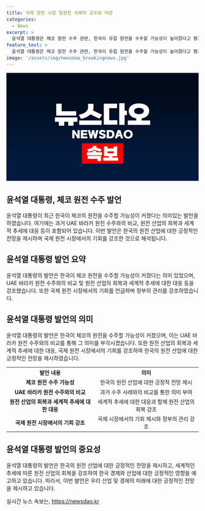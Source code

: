 ```yaml
---
title: 국제 원전 시장 탈원전 극복의 교두보 마련
categories:
  - News
excerpt: >
  윤석열 대통령은 체코 원전 수주 관련, 한국이 유럽 원전을 수주할 가능성이 높아졌다고 평가했다. 앞으로 국제 원전 시장을 통해 우리 경제와 산업이 큰 혜택을 보게 될 것이며, 정부는 이를 잘 관리할 것이라 강조했다.
feature_text: >
  윤석열 대통령은 체코 원전 수주 관련, 한국이 유럽 원전을 수주할 가능성이 높아졌다고 평가했다. 앞으로 국제 원전 시장을 통해 우리 경제와 산업이 큰 혜택을 보게 될 것이며, 정부는 이를 잘 관리할 것이라 강조했다.
image: '/assets/img/newsdao_breakingnews.jpg'
---
```


<p><img src="/assets/img/newsdao_breakingnews.jpg" alt="implanttips 속보" /></p>

<h2>윤석열 대통령, 체코 원전 수주 발언</h2>

<p data-ke-size="size16">윤석열 대통령이 최근 한국이 체코의 원전을 수주할 가능성이 커졌다는 의미있는 발언을 하였습니다. 여기에는 과거 UAE 바라카 원전 수주와의 비교, 원전 산업의 회복과 세계적 추세에 대응 등이 포함되어 있습니다. 이번 발언은 한국의 원전 산업에 대한 긍정적인 전망을 제시하며 국제 원전 시장에서의 기회를 강조한 것으로 해석됩니다.</p>

<h2 data-ke-size="size26">윤석열 대통령 발언 요약</h2>

<p data-ke-size="size16">윤석열 대통령의 발언은 한국이 체코 원전을 수주할 가능성이 커졌다는 의미 있었으며, UAE 바라카 원전 수주와의 비교 및 원전 산업의 회복과 세계적 추세에 대한 대응 등을 강조했습니다. 또한 국제 원전 시장에서의 기회를 언급하며 정부의 관리를 강조하였습니다.</p>

<h2 data-ke-size="size26">윤석열 대통령 발언의 의미</h2>

<p data-ke-size="size16">윤석열 대통령의 발언은 한국이 체코의 원전을 수주할 가능성이 커졌으며, 이는 UAE 바라카 원전 수주와의 비교를 통해 그 의미를 부각시켰습니다. 또한 원전 산업의 회복과 세계적 추세에 대한 대응, 국제 원전 시장에서의 기회를 강조하여 한국의 원전 산업에 대한 긍정적인 전망을 제시하였습니다.</p>

<table>
  <tr>
    <th>발언 내용</th>
    <th>의미</th>
  </tr>
  <tr>
    <td style="text-align: center; height: 17px;"><b>체코 원전 수주 가능성</b></td>
    <td style="text-align: center; height: 17px;">한국의 원전 산업에 대한 긍정적 전망 제시</td>
  </tr>
  <tr>
    <td style="text-align: center; height: 17px;"><b>UAE 바라카 원전 수주와의 비교</b></td>
    <td style="text-align: center; height: 17px;">과거 수주 사례와의 비교를 통한 의미 부여</td>
  </tr>
  <tr>
    <td style="text-align: center; height: 17px;"><b>원전 산업의 회복과 세계적 추세에 대한 대응</b></td>
    <td style="text-align: center; height: 17px;">세계적 추세에 대한 대응과 함께 원전 산업의 회복 강조</td>
  </tr>
  <tr>
    <td style="text-align: center; height: 17px;"><b>국제 원전 시장에서의 기회 강조</b></td>
    <td style="text-align: center; height: 17px;">국제 시장에서의 기회 제시와 정부의 관리 강조</td>
  </tr>
</table>

<h2 data-ke-size="size26">윤석열 대통령 발언의 중요성</h2>

<p data-ke-size="size16">윤석열 대통령의 발언은 한국의 원전 산업에 대한 긍정적인 전망을 제시하고, 세계적인 추세에 따른 원전 산업의 회복을 강조하여 한국 경제와 산업에 대한 긍정적인 영향을 예고하고 있습니다. 따라서, 이번 발언은 우리 산업 및 경제의 미래에 대한 긍정적인 전망을 제시하고 있습니다.</p>
실시간 뉴스 속보는, <a href="https://newsdao.kr" rel="dofollow">https://newsdao.kr</a>


